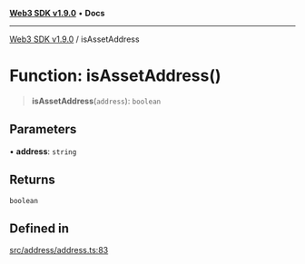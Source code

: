 [**Web3 SDK v1.9.0**](../README.md) • **Docs**

***

[Web3 SDK v1.9.0](../globals.md) / isAssetAddress

# Function: isAssetAddress()

> **isAssetAddress**(`address`): `boolean`

## Parameters

• **address**: `string`

## Returns

`boolean`

## Defined in

[src/address/address.ts:83](https://github.com/Mystic-Nayy/alephium-web3/blob/c1afd789a197ce5fe21f08c2965942090157c33d/packages/web3/src/address/address.ts#L83)
